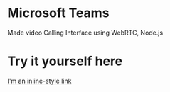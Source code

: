 # Microsoft Teams 
Made video Calling Interface using WebRTC, Node.js

# Try it yourself here 
[I'm an inline-style link](https://ms-teams-videocall-mv.herokuapp.com)
